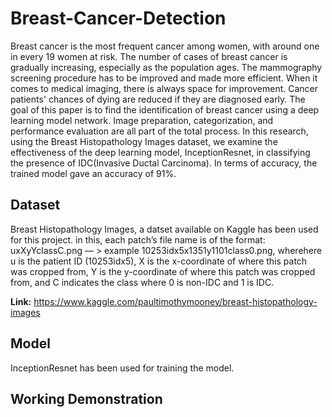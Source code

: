 # Breast-Cancer-Detection
Breast cancer is the most frequent cancer among women, with around one in every 19 women at risk. The number of cases of breast cancer is gradually increasing, especially as the population ages. The mammography screening procedure has to be improved and made more efficient. When it comes to medical imaging, there is always space for improvement. Cancer patients' chances of dying are reduced if they are diagnosed early. The goal of this paper is to find the identification of breast cancer using a deep learning model network. Image preparation, categorization, and performance evaluation are all part of the total process. In this research, using the Breast Histopathology Images dataset, we examine the effectiveness of the deep learning model, InceptionResnet, in classifying the presence of IDC(Invasive Ductal Carcinoma). In terms of accuracy, the trained model gave an accuracy of 91%.

## Dataset
Breast Histopathology Images, a datset available on Kaggle has been used for this project. in this, each patch’s file name is of the format: uxXyYclassC.png — > example 10253idx5x1351y1101class0.png, wherehere u is the patient ID (10253idx5), X is the x-coordinate of where this patch was cropped from, Y is the y-coordinate of where this patch was cropped from, and C indicates the class where 0 is non-IDC and 1 is IDC.

**Link:** https://www.kaggle.com/paultimothymooney/breast-histopathology-images

## Model
InceptionResnet has been used for training the model.

## Working Demonstration
